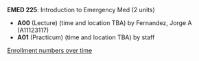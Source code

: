 **EMED 225**: Introduction to Emergency Med (2 units)

- **A00** (Lecture) (time and location TBA) by Fernandez, Jorge A (A11123117)
- **A01** (Practicum) (time and location TBA) by staff

[Enrollment numbers over time](./EMED225.tsv)
